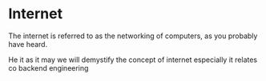 # Internet

The internet is referred to as the networking of computers, as you probably have
heard.

He it as it may we will demystify the concept of internet especially it relates
co backend engineering

